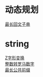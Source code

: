 动态规划
======
[最长回文子串](最长回文子串.md)

string
=====
[Z字形变换](Z字形变换.md) <br>
[整数转罗马数字](整数转罗马数字.md) <br>
[最长公共前缀](最长公共前缀.md) <br>
